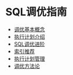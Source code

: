SQL调优指南
==============

* [调优基本概念](concepts.md)
* [执行计划介绍](sql-plan.md)
* [SQL调优进阶](sql-tunning-advanced.md)
* [索引推荐](sql-advisor.md)
* [执行计划管理](spm.md)
* [调优方法论](tunning-methodology.md)
